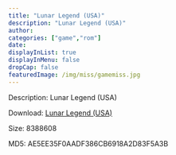 ```yaml
---
title: "Lunar Legend (USA)"
description: "Lunar Legend (USA)"
author: 
categories: ["game","rom"]
date: 
displayInList: true
displayInMenu: false
dropCap: false
featuredImage: /img/miss/gamemiss.jpg
---
```


Description: Lunar Legend (USA)

Download: <a style="text-decoration:underline;" href="https://mega.nz/#!7TJgnCgJ!28smRuS_sm3LTOzj1GL_ZVskAPG_ZAPzjbVnC6fB5S8" target = "_blank" rel = "nofollow" > Lunar Legend (USA)</a>

Size: 8388608

MD5: AE5EE35F0AADF386CB6918A2D83F5A3B

